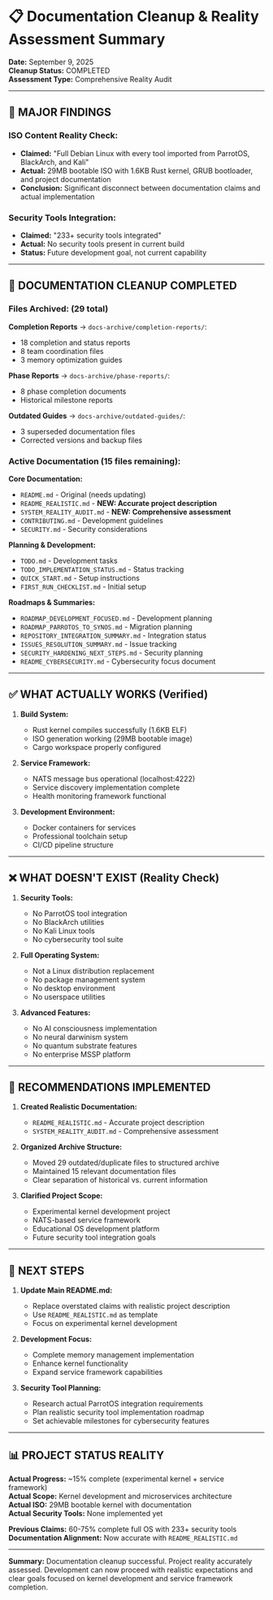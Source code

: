 # 📋 Documentation Cleanup & Reality Assessment Summary

**Date:** September 9, 2025  
**Cleanup Status:** COMPLETED  
**Assessment Type:** Comprehensive Reality Audit

---

## 🎯 **MAJOR FINDINGS**

### **ISO Content Reality Check:**

- **Claimed:** "Full Debian Linux with every tool imported from ParrotOS, BlackArch, and Kali"
- **Actual:** 29MB bootable ISO with 1.6KB Rust kernel, GRUB bootloader, and project documentation
- **Conclusion:** Significant disconnect between documentation claims and actual implementation

### **Security Tools Integration:**

- **Claimed:** "233+ security tools integrated"
- **Actual:** No security tools present in current build
- **Status:** Future development goal, not current capability

---

## 🧹 **DOCUMENTATION CLEANUP COMPLETED**

### **Files Archived:** (29 total)

**Completion Reports** → `docs-archive/completion-reports/`:

- 18 completion and status reports
- 8 team coordination files
- 3 memory optimization guides

**Phase Reports** → `docs-archive/phase-reports/`:

- 8 phase completion documents
- Historical milestone reports

**Outdated Guides** → `docs-archive/outdated-guides/`:

- 3 superseded documentation files
- Corrected versions and backup files

### **Active Documentation** (15 files remaining):

**Core Documentation:**

- `README.md` - Original (needs updating)
- `README_REALISTIC.md` - **NEW: Accurate project description**
- `SYSTEM_REALITY_AUDIT.md` - **NEW: Comprehensive assessment**
- `CONTRIBUTING.md` - Development guidelines
- `SECURITY.md` - Security considerations

**Planning & Development:**

- `TODO.md` - Development tasks
- `TODO_IMPLEMENTATION_STATUS.md` - Status tracking
- `QUICK_START.md` - Setup instructions
- `FIRST_RUN_CHECKLIST.md` - Initial setup

**Roadmaps & Summaries:**

- `ROADMAP_DEVELOPMENT_FOCUSED.md` - Development planning
- `ROADMAP_PARROTOS_TO_SYNOS.md` - Migration planning
- `REPOSITORY_INTEGRATION_SUMMARY.md` - Integration status
- `ISSUES_RESOLUTION_SUMMARY.md` - Issue tracking
- `SECURITY_HARDENING_NEXT_STEPS.md` - Security planning
- `README_CYBERSECURITY.md` - Cybersecurity focus document

---

## ✅ **WHAT ACTUALLY WORKS (Verified)**

1. **Build System:**

   - Rust kernel compiles successfully (1.6KB ELF)
   - ISO generation working (29MB bootable image)
   - Cargo workspace properly configured

2. **Service Framework:**

   - NATS message bus operational (localhost:4222)
   - Service discovery implementation complete
   - Health monitoring framework functional

3. **Development Environment:**
   - Docker containers for services
   - Professional toolchain setup
   - CI/CD pipeline structure

---

## ❌ **WHAT DOESN'T EXIST (Reality Check)**

1. **Security Tools:**

   - No ParrotOS tool integration
   - No BlackArch utilities
   - No Kali Linux tools
   - No cybersecurity tool suite

2. **Full Operating System:**

   - Not a Linux distribution replacement
   - No package management system
   - No desktop environment
   - No userspace utilities

3. **Advanced Features:**
   - No AI consciousness implementation
   - No neural darwinism system
   - No quantum substrate features
   - No enterprise MSSP platform

---

## 🎯 **RECOMMENDATIONS IMPLEMENTED**

1. **Created Realistic Documentation:**

   - `README_REALISTIC.md` - Accurate project description
   - `SYSTEM_REALITY_AUDIT.md` - Comprehensive assessment

2. **Organized Archive Structure:**

   - Moved 29 outdated/duplicate files to structured archive
   - Maintained 15 relevant documentation files
   - Clear separation of historical vs. current information

3. **Clarified Project Scope:**
   - Experimental kernel development project
   - NATS-based service framework
   - Educational OS development platform
   - Future security tool integration goals

---

## 🚀 **NEXT STEPS**

1. **Update Main README.md:**

   - Replace overstated claims with realistic project description
   - Use `README_REALISTIC.md` as template
   - Focus on experimental kernel development

2. **Development Focus:**

   - Complete memory management implementation
   - Enhance kernel functionality
   - Expand service framework capabilities

3. **Security Tool Planning:**
   - Research actual ParrotOS integration requirements
   - Plan realistic security tool implementation roadmap
   - Set achievable milestones for cybersecurity features

---

## 📊 **PROJECT STATUS REALITY**

**Actual Progress:** ~15% complete (experimental kernel + service framework)  
**Actual Scope:** Kernel development and microservices architecture  
**Actual ISO:** 29MB bootable kernel with documentation  
**Actual Security Tools:** None implemented yet

**Previous Claims:** 60-75% complete full OS with 233+ security tools  
**Documentation Alignment:** Now accurate with `README_REALISTIC.md`

---

**Summary:** Documentation cleanup successful. Project reality accurately assessed. Development can now proceed with realistic expectations and clear goals focused on kernel development and service framework completion.
